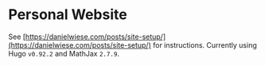 # Personal Website

See [https://danielwiese.com/posts/site-setup/](https://danielwiese.com/posts/site-setup/) for instructions.
Currently using Hugo `v0.92.2` and MathJax `2.7.9`.
